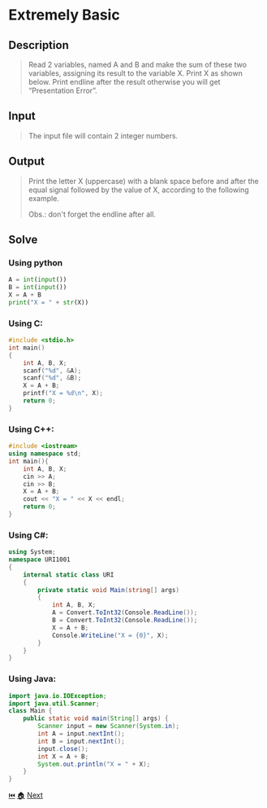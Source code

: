 # Extremely Basic

## Description

> Read 2 variables, named A and B and make the sum of these two variables, assigning its result to the variable X. Print X as shown below. Print endline after the result otherwise you will get “Presentation Error”.

## Input

> The input file will contain 2 integer numbers.

## Output

> Print the letter X (uppercase) with a blank space before and after the equal signal followed by the value of X, according to the following example.
>
> Obs.: don't forget the endline after all.

## Solve

### Using python

```python
A = int(input())
B = int(input())
X = A + B
print("X = " + str(X))
```

### Using C:

```c
#include <stdio.h>
int main()
{
    int A, B, X;
    scanf("%d", &A);
    scanf("%d", &B);
    X = A + B;
    printf("X = %d\n", X);
    return 0;
}
```

### Using C++:

```c++
#include <iostream>
using namespace std;
int main(){
    int A, B, X;
    cin >> A;
    cin >> B;
    X = A + B;
    cout << "X = " << X << endl;
    return 0;
}
```

### Using C#:

```c#
using System;
namespace URI1001
{
    internal static class URI
    {
        private static void Main(string[] args)
        {
            int A, B, X;
            A = Convert.ToInt32(Console.ReadLine());
            B = Convert.ToInt32(Console.ReadLine());
            X = A + B;
            Console.WriteLine("X = {0}", X);
        }
    }
}
```

### Using Java:

```java
import java.io.IOException;
import java.util.Scanner;
class Main {
    public static void main(String[] args) {
        Scanner input = new Scanner(System.in);
        int A = input.nextInt();
        int B = input.nextInt();
        input.close();
        int X = A + B;
        System.out.println("X = " + X);
    }
}
```

[⏮️](/URI_1001/URI_1001.md) 
[🏠](/README.md)
[Next](/URI_1002/URI_1002.md)
